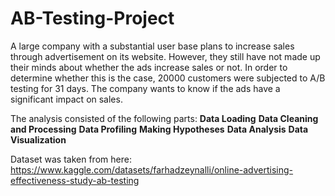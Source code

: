 # AB-Testing-Project

A large company with a substantial user base plans to increase sales through advertisement on its website. However, they still have not made up their minds about whether the ads increase sales or not. In order to determine whether this is the case, 20000 customers were subjected to A/B testing for 31 days. The company wants to know if the ads have a significant impact on sales.

The analysis consisted of the following parts:
**Data Loading**
**Data Cleaning and Processing**
**Data Profiling**
**Making Hypotheses**
**Data Analysis**
**Data Visualization**

Dataset was taken from here: https://www.kaggle.com/datasets/farhadzeynalli/online-advertising-effectiveness-study-ab-testing
